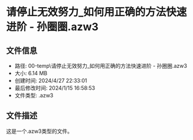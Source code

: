﻿# 请停止无效努力_如何用正确的方法快速进阶 - 孙圈圈.azw3

## 文件信息
- 路径: 00-temp\请停止无效努力_如何用正确的方法快速进阶 - 孙圈圈.azw3
- 大小: 6.14 MB
- 创建时间: 2024/4/27 22:33:01
- 最后修改时间: 2024/1/15 16:58:53
- 文件类型: .azw3

## 文件描述
这是一个.azw3类型的文件。


